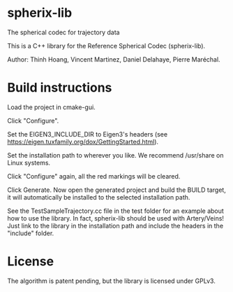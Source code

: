 # spherix-lib
The spherical codec for trajectory data

This is a C++ library for the Reference Spherical Codec (spherix-lib). 

Author: Thinh Hoang, Vincent Martinez, Daniel Delahaye, Pierre Maréchal.

# Build instructions

Load the project in cmake-gui.

Click "Configure".

Set the EIGEN3_INCLUDE_DIR to Eigen3's headers (see https://eigen.tuxfamily.org/dox/GettingStarted.html).

Set the installation path to wherever you like. We recommend /usr/share on Linux systems.

Click "Configure" again, all the red markings will be cleared.

Click Generate. Now open the generated project and build the BUILD target, it will automatically be installed to the selected installation path.

See the TestSampleTrajectory.cc file in the test folder for an example about how to use the library. In fact, spherix-lib should be used with Artery/Veins! Just link to the library in the installation path and include the headers in the "include" folder.

# License

The algorithm is patent pending, but the library is licensed under GPLv3.
